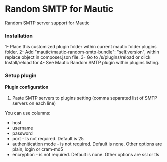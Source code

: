 # Random SMTP for Mautic

Random SMTP server support for Mautic

### Installation
1- Place this customized plugin folder within current mautic folder plugins folder.
2- Add  "mautic/mautic-random-smtp-bundle": "self.version", within replace object in composer.json file.
3- Go to /s/plugins/reload or click Install/reload for 
4- See Mautic Random SMTP plugin within plugins listing. 

### Setup plugin

#### Plugin configuration

1. Paste SMTP servers to plugins setting (comma separated list of SMTP servers on each line)

You can use columns:

  - host
  - username
  - password
  - port - Is not required. Default is 25
  - authenitication mode - is not required. Default is none. Other options are plain, login or cram-md5
  - encryption - is not required. Default is none. Other options are ssl or tls


